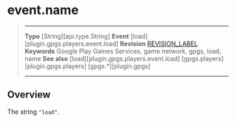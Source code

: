 # event.name

> --------------------- ------------------------------------------------------------------------------------------
> __Type__              [String][api.type.String]
> __Event__             [load][plugin.gpgs.players.event.load]
> __Revision__          [REVISION_LABEL](REVISION_URL)
> __Keywords__          Google Play Games Services, game network, gpgs, load, name
> __See also__          [load][plugin.gpgs.players.event.load]
>						[gpgs.players][plugin.gpgs.players]
>                       [gpgs.*][plugin.gpgs]
> --------------------- ------------------------------------------------------------------------------------------

## Overview

The string `"load"`.